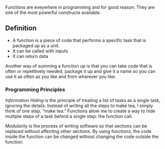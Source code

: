 Functions are eveywhere in programming and for good reason. They are one of the most powerful constructs available.

## Definition

- A function is a piece of code that performs a specific task that is packaged up as a unit. 
- It can be called with inputs
- It can return data

Another way of summing a function up is that you can take code that is often or repetitively needed, package it up and give it a name so you can use it as often as you like and from wherever you like.

### Programming Principles

*Information Hiding* is the principle of treating a list of tasks as a single task, ignoring the details. Instead of writing all the steps to make tea, I simply think of one step, “make tea.” Functions allow me to create a way to hide multiple steps of a task behind a single step: the function call.

*Modularity* is the process of writing software so that sections can be replaced without affecting other sections. By using functions, the code inside the function can be changed without changing the code outside the function. 


